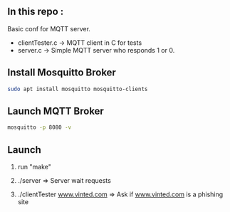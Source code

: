 ## In this repo : 

Basic conf for MQTT server.

- clientTester.c -> MQTT client in C for tests
- server.c -> Simple MQTT server who responds 1 or 0.



## Install Mosquitto Broker


```bash
sudo apt install mosquitto mosquitto-clients

```

## Launch MQTT Broker 

```bash
mosquitto -p 8080 -v

```

## Launch

1) run "make"

2) ./server => Server wait requests

3) ./clientTester www.vinted.com => Ask if www.vinted.com is a phishing site
